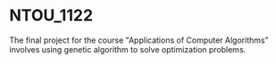 # NTOU_1122
The final project for the course "Applications of Computer Algorithms" involves using genetic algorithm to solve optimization problems.
